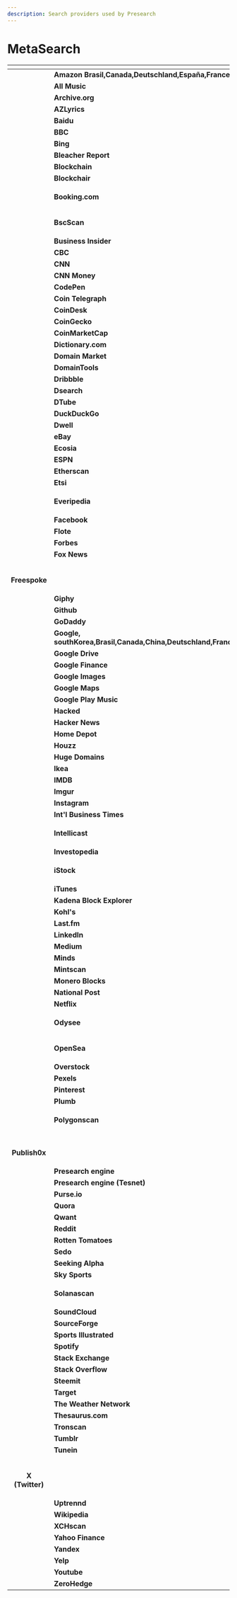 ```yaml
---
description: Search providers used by Presearch
---
```


# MetaSearch

<table data-view="cards"><thead><tr><th align="center"></th><th></th><th data-type="content-ref"></th><th data-card-cover data-type="files"></th></tr></thead><tbody><tr><td align="center"><img src="../.gitbook/assets/svgexport-13 (12).png" alt="" data-size="original"></td><td><strong>Amazon Brasil,Canada,Deutschland,España,France,India,Italia,Mexico,Nederland,UAE,UK,Australia,Turkie</strong>                     </td><td></td><td></td></tr><tr><td align="center"><img src="../.gitbook/assets/svgexport-12 (1).png" alt="" data-size="original"></td><td>        <strong>All Music</strong></td><td></td><td></td></tr><tr><td align="center"><img src="../.gitbook/assets/svgexport-14 (1).png" alt="" data-size="original"></td><td>       <strong>Archive.org</strong></td><td></td><td></td></tr><tr><td align="center"><img src="../.gitbook/assets/svgexport-15.png" alt="" data-size="original"></td><td>         <strong>AZLyrics</strong></td><td></td><td></td></tr><tr><td align="center"><img src="../.gitbook/assets/svgexport-16.png" alt="" data-size="original"></td><td>           <strong>Baidu</strong></td><td></td><td></td></tr><tr><td align="center"><img src="../.gitbook/assets/svgexport-17.png" alt="" data-size="original"></td><td>            <strong>BBC</strong></td><td></td><td></td></tr><tr><td align="center"><img src="../.gitbook/assets/svgexport-18.png" alt="" data-size="original"></td><td>            <strong>Bing</strong></td><td></td><td></td></tr><tr><td align="center"><img src="../.gitbook/assets/svgexport-19.png" alt="" data-size="original"></td><td>   <strong>Bleacher Report</strong></td><td></td><td></td></tr><tr><td align="center"><img src="../.gitbook/assets/svgexport-20.png" alt="" data-size="original"></td><td>       <strong>Blockchain</strong></td><td></td><td></td></tr><tr><td align="center"><img src="../.gitbook/assets/image (120).png" alt="" data-size="original"></td><td>         <strong>Blockchair</strong></td><td></td><td></td></tr><tr><td align="center"><img src="../.gitbook/assets/svgexport-22.png" alt="" data-size="original"></td><td><p></p><p>      <strong>Booking.com</strong></p></td><td></td><td></td></tr><tr><td align="center"><img src="../.gitbook/assets/svgexport-23.png" alt="" data-size="original"></td><td><p></p><p>          <strong>BscScan</strong></p></td><td></td><td></td></tr><tr><td align="center"><img src="../.gitbook/assets/svgexport-24.png" alt="" data-size="original"></td><td>   <strong>Business Insider</strong></td><td></td><td></td></tr><tr><td align="center"><img src="../.gitbook/assets/svgexport-25.png" alt="" data-size="original"></td><td>            <strong>CBC</strong></td><td></td><td></td></tr><tr><td align="center"><img src="../.gitbook/assets/svgexport-26.png" alt="" data-size="original"></td><td>            <strong>CNN</strong></td><td></td><td></td></tr><tr><td align="center"><img src="../.gitbook/assets/image (6).png" alt="" data-size="original"></td><td>       <strong>CNN Money</strong></td><td></td><td></td></tr><tr><td align="center"><img src="../.gitbook/assets/svgexport-27.png" alt="" data-size="original"></td><td>         <strong>CodePen</strong></td><td></td><td></td></tr><tr><td align="center"><img src="../.gitbook/assets/svgexport-28.png" alt="" data-size="original"></td><td>  <strong>Coin Telegraph</strong></td><td></td><td></td></tr><tr><td align="center"><img src="../.gitbook/assets/svgexport-29.png" alt="" data-size="original"></td><td>        <strong>CoinDesk</strong></td><td></td><td></td></tr><tr><td align="center"><img src="../.gitbook/assets/svgexport-30.png" alt="" data-size="original"></td><td>      <strong>CoinGecko</strong></td><td></td><td></td></tr><tr><td align="center"><img src="../.gitbook/assets/image (112).png" alt="" data-size="original"></td><td>   <strong>CoinMarketCap</strong></td><td></td><td></td></tr><tr><td align="center"><img src="../.gitbook/assets/svgexport-32.png" alt="" data-size="original"></td><td>    <strong>Dictionary.com</strong></td><td></td><td></td></tr><tr><td align="center"><img src="../.gitbook/assets/svgexport-33.png" alt="" data-size="original"></td><td>   <strong>Domain Market</strong></td><td></td><td></td></tr><tr><td align="center"><img src="../.gitbook/assets/svgexport-34.png" alt="" data-size="original"></td><td>    <strong>DomainTools</strong></td><td></td><td></td></tr><tr><td align="center"><img src="../.gitbook/assets/svgexport-35.png" alt="" data-size="original"></td><td>         <strong>Dribbble</strong></td><td></td><td></td></tr><tr><td align="center"><img src="../.gitbook/assets/image (113).png" alt="" data-size="original"></td><td>         <strong>Dsearch</strong></td><td></td><td></td></tr><tr><td align="center"><img src="../.gitbook/assets/svgexport-37 (1).png" alt="" data-size="original"></td><td>         <strong>DTube</strong></td><td></td><td></td></tr><tr><td align="center"><img src="../.gitbook/assets/svgexport-38.png" alt="" data-size="original"></td><td>     <strong>DuckDuckGo</strong></td><td></td><td></td></tr><tr><td align="center"><img src="../.gitbook/assets/svgexport-39.png" alt="" data-size="original"></td><td>           <strong>Dwell</strong></td><td></td><td></td></tr><tr><td align="center"><img src="../.gitbook/assets/svgexport-40.png" alt="" data-size="original"></td><td>            <strong>eBay</strong></td><td></td><td></td></tr><tr><td align="center"><img src="../.gitbook/assets/svgexport-41.png" alt="" data-size="original"></td><td>          <strong>Ecosia</strong></td><td></td><td></td></tr><tr><td align="center"><img src="../.gitbook/assets/svgexport-42.png" alt="" data-size="original"></td><td>           <strong>ESPN</strong></td><td></td><td></td></tr><tr><td align="center"><img src="../.gitbook/assets/svgexport-43.png" alt="" data-size="original"></td><td>        <strong>Etherscan</strong></td><td></td><td></td></tr><tr><td align="center"><img src="../.gitbook/assets/svgexport-44.png" alt="" data-size="original"></td><td>             <strong>Etsi</strong></td><td></td><td></td></tr><tr><td align="center"><img src="../.gitbook/assets/svgexport-45.png" alt="" data-size="original"></td><td><p></p><p></p><p>         <strong>Everipedia</strong></p></td><td></td><td></td></tr><tr><td align="center"><img src="../.gitbook/assets/svgexport-46 (1).png" alt="" data-size="original"></td><td>        <strong>Facebook</strong></td><td></td><td></td></tr><tr><td align="center"><img src="../.gitbook/assets/image (114).png" alt="" data-size="original"></td><td>           <strong>Flote</strong></td><td></td><td></td></tr><tr><td align="center"><img src="../.gitbook/assets/svgexport-48.png" alt="" data-size="original"></td><td>          <strong>Forbes</strong></td><td></td><td></td></tr><tr><td align="center"><img src="../.gitbook/assets/svgexport-49.png" alt="" data-size="original"></td><td>        <strong>Fox News</strong></td><td></td><td></td></tr><tr><td align="center"><p><img src="../.gitbook/assets/image (104).png" alt="" data-size="original"></p><p><strong>Freespoke</strong></p></td><td></td><td></td><td></td></tr><tr><td align="center"><img src="../.gitbook/assets/svgexport-51.png" alt="" data-size="original"></td><td>           <strong>Giphy</strong></td><td></td><td></td></tr><tr><td align="center"><img src="../.gitbook/assets/svgexport-52.png" alt="" data-size="original"></td><td>          <strong>Github</strong></td><td></td><td></td></tr><tr><td align="center"><img src="../.gitbook/assets/svgexport-53.png" alt="" data-size="original"></td><td>         <strong>GoDaddy</strong></td><td></td><td></td></tr><tr><td align="center"><img src="../.gitbook/assets/svgexport-54.png" alt="" data-size="original"></td><td><strong>Google, southKorea,Brasil,Canada,China,Deutschland,France,Mexico,Pakistan,Polska,Puertorico,Šrilanka,Venezuela,Rusia</strong></td><td></td><td></td></tr><tr><td align="center"><img src="../.gitbook/assets/svgexport-55.png" alt="" data-size="original"></td><td>      <strong>Google Drive</strong></td><td></td><td></td></tr><tr><td align="center"><img src="../.gitbook/assets/svgexport-56.png" alt="" data-size="original"></td><td>    <strong>Google Finance</strong></td><td></td><td></td></tr><tr><td align="center"><img src="../.gitbook/assets/svgexport-57.png" alt="" data-size="original"></td><td>    <strong>Google Images</strong></td><td></td><td></td></tr><tr><td align="center"><img src="../.gitbook/assets/svgexport-58.png" alt="" data-size="original"></td><td>       <strong>Google Maps</strong></td><td></td><td></td></tr><tr><td align="center"><img src="../.gitbook/assets/svgexport-59.png" alt="" data-size="original"></td><td><strong>Google Play Music</strong></td><td></td><td></td></tr><tr><td align="center"><img src="../.gitbook/assets/svgexport-60 (1).png" alt="" data-size="original"></td><td>         <strong>Hacked</strong></td><td></td><td></td></tr><tr><td align="center"><img src="../.gitbook/assets/svgexport-61.png" alt="" data-size="original"></td><td>     <strong>Hacker News</strong></td><td></td><td></td></tr><tr><td align="center"><img src="../.gitbook/assets/svgexport-62.png" alt="" data-size="original"></td><td>      <strong>Home Depot</strong></td><td></td><td></td></tr><tr><td align="center"><img src="../.gitbook/assets/svgexport-63.png" alt="" data-size="original"></td><td>          <strong>Houzz</strong></td><td></td><td></td></tr><tr><td align="center"><img src="../.gitbook/assets/svgexport-64.png" alt="" data-size="original"></td><td>    <strong>Huge Domains</strong></td><td></td><td></td></tr><tr><td align="center"><img src="../.gitbook/assets/svgexport-65.png" alt="" data-size="original"></td><td>            <strong>Ikea</strong></td><td></td><td></td></tr><tr><td align="center"><img src="../.gitbook/assets/svgexport-66.png" alt="" data-size="original"></td><td>           <strong>IMDB</strong></td><td></td><td></td></tr><tr><td align="center"><img src="../.gitbook/assets/svgexport-67.png" alt="" data-size="original"></td><td>            <strong>Imgur</strong></td><td></td><td></td></tr><tr><td align="center"><img src="../.gitbook/assets/svgexport-68.png" alt="" data-size="original"></td><td>        <strong>Instagram</strong></td><td></td><td></td></tr><tr><td align="center"><img src="../.gitbook/assets/svgexport-69.png" alt="" data-size="original"></td><td><strong>Int'l Business Times</strong></td><td></td><td></td></tr><tr><td align="center"><img src="../.gitbook/assets/svgexport-70.png" alt="" data-size="original"></td><td><p></p><p></p><p>          <strong>Intellicast</strong></p></td><td></td><td></td></tr><tr><td align="center"><img src="../.gitbook/assets/svgexport-71.png" alt="" data-size="original"></td><td>      <strong>Investopedia</strong></td><td></td><td></td></tr><tr><td align="center"><img src="../.gitbook/assets/image (14).png" alt="" data-size="original"></td><td><p></p><p></p><p>            <strong>iStock</strong></p></td><td></td><td></td></tr><tr><td align="center"><img src="../.gitbook/assets/svgexport-73 (2).png" alt="" data-size="original"></td><td>          <strong>iTunes</strong></td><td></td><td></td></tr><tr><td align="center"><img src="../.gitbook/assets/svgexport-74 (1).png" alt="" data-size="original"></td><td><strong>Kadena Block     Explorer</strong></td><td></td><td></td></tr><tr><td align="center"><img src="../.gitbook/assets/svgexport-75 (1).png" alt="" data-size="original"></td><td>         <strong>Kohl's</strong></td><td></td><td></td></tr><tr><td align="center"><img src="../.gitbook/assets/svgexport-76.png" alt="" data-size="original"></td><td>         <strong>Last.fm</strong></td><td></td><td></td></tr><tr><td align="center"><img src="../.gitbook/assets/svgexport-77.png" alt="" data-size="original"></td><td>        <strong>LinkedIn</strong></td><td></td><td></td></tr><tr><td align="center"><img src="../.gitbook/assets/svgexport-78.png" alt="" data-size="original"></td><td>        <strong>Medium</strong></td><td></td><td></td></tr><tr><td align="center"><img src="../.gitbook/assets/svgexport-79.png" alt="" data-size="original"></td><td>           <strong>Minds</strong></td><td></td><td></td></tr><tr><td align="center"><img src="../.gitbook/assets/image (96).png" alt="" data-size="original"></td><td>        <strong>Mintscan</strong></td><td></td><td></td></tr><tr><td align="center"><img src="../.gitbook/assets/svgexport-81.png" alt="" data-size="original"></td><td>    <strong>Monero Blocks</strong></td><td></td><td></td></tr><tr><td align="center"><img src="../.gitbook/assets/svgexport-82.png" alt="" data-size="original"></td><td>    <strong>National Post</strong></td><td></td><td></td></tr><tr><td align="center"><img src="../.gitbook/assets/svgexport-83.png" alt="" data-size="original"></td><td>           <strong>Netflix</strong></td><td></td><td></td></tr><tr><td align="center"><img src="../.gitbook/assets/svgexport-84.png" alt="" data-size="original"></td><td><p></p><p></p><p></p><p>           <strong>Odysee</strong></p></td><td></td><td></td></tr><tr><td align="center"><img src="../.gitbook/assets/svgexport-85.png" alt="" data-size="original"></td><td><p></p><p></p><p></p><p>          <strong>OpenSea</strong></p></td><td></td><td></td></tr><tr><td align="center"><img src="../.gitbook/assets/svgexport-86.png" alt="" data-size="original"></td><td>       <strong>Overstock</strong></td><td></td><td></td></tr><tr><td align="center"><img src="../.gitbook/assets/image (94).png" alt="" data-size="original"></td><td>          <strong>Pexels</strong></td><td></td><td></td></tr><tr><td align="center"><img src="../.gitbook/assets/svgexport-88.png" alt="" data-size="original"></td><td>        <strong>Pinterest</strong></td><td></td><td></td></tr><tr><td align="center"><img src="../.gitbook/assets/image (115).png" alt="" data-size="original"></td><td>           <strong>Plumb</strong></td><td></td><td></td></tr><tr><td align="center"><img src="../.gitbook/assets/svgexport-90.png" alt="" data-size="original"></td><td><p></p><p></p><p>      <strong>Polygonscan</strong></p></td><td></td><td></td></tr><tr><td align="center"><p><img src="../.gitbook/assets/image (108).png" alt="" data-size="original"></p><p><strong>Publish0x</strong></p></td><td></td><td></td><td></td></tr><tr><td align="center"><img src="../.gitbook/assets/svgexport-91.png" alt="" data-size="original"></td><td>  <strong>Presearch engine</strong></td><td></td><td></td></tr><tr><td align="center"><img src="../.gitbook/assets/image (116).png" alt="" data-size="original"></td><td><strong>Presearch engine (Tesnet)</strong></td><td></td><td></td></tr><tr><td align="center"><img src="../.gitbook/assets/svgexport-93.png" alt="" data-size="original"></td><td>          <strong>Purse.io</strong></td><td></td><td></td></tr><tr><td align="center"><img src="../.gitbook/assets/svgexport-94.png" alt="" data-size="original"></td><td>           <strong>Quora</strong></td><td></td><td></td></tr><tr><td align="center"><img src="../.gitbook/assets/image (117).png" alt="" data-size="original"></td><td>           <strong>Qwant</strong></td><td></td><td></td></tr><tr><td align="center"><img src="../.gitbook/assets/svgexport-96.png" alt="" data-size="original"></td><td>           <strong>Reddit</strong></td><td></td><td></td></tr><tr><td align="center"><img src="../.gitbook/assets/svgexport-97.png" alt="" data-size="original"></td><td>  <strong>Rotten Tomatoes</strong></td><td></td><td></td></tr><tr><td align="center"><img src="../.gitbook/assets/svgexport-98.png" alt="" data-size="original"></td><td>           <strong>Sedo</strong></td><td></td><td></td></tr><tr><td align="center"><img src="../.gitbook/assets/svgexport-99.png" alt="" data-size="original"></td><td>    <strong>Seeking Alpha</strong></td><td></td><td></td></tr><tr><td align="center"><img src="../.gitbook/assets/svgexport-100.png" alt="" data-size="original"></td><td>      <strong>Sky Sports</strong></td><td></td><td></td></tr><tr><td align="center"><img src="../.gitbook/assets/svgexport-101.png" alt="" data-size="original"></td><td><p></p><p>      <strong>Solanascan</strong></p></td><td></td><td></td></tr><tr><td align="center"><img src="../.gitbook/assets/svgexport-102.png" alt="" data-size="original"></td><td>     <strong>SoundCloud</strong></td><td></td><td></td></tr><tr><td align="center"><img src="../.gitbook/assets/svgexport-103.png" alt="" data-size="original"></td><td>     <strong>SourceForge</strong></td><td></td><td></td></tr><tr><td align="center"><img src="../.gitbook/assets/svgexport-104.png" alt="" data-size="original"></td><td> <strong>Sports Illustrated</strong></td><td></td><td></td></tr><tr><td align="center"><img src="../.gitbook/assets/svgexport-105.png" alt="" data-size="original"></td><td>          <strong>Spotify</strong></td><td></td><td></td></tr><tr><td align="center"><img src="../.gitbook/assets/svgexport-106 (1).png" alt="" data-size="original"></td><td>   <strong>Stack Exchange</strong></td><td></td><td></td></tr><tr><td align="center"><img src="../.gitbook/assets/svgexport-107.png" alt="" data-size="original"></td><td>   <strong>Stack Overflow</strong></td><td></td><td></td></tr><tr><td align="center"><img src="../.gitbook/assets/svgexport-108.png" alt="" data-size="original"></td><td>         <strong>Steemit</strong></td><td></td><td></td></tr><tr><td align="center"><img src="../.gitbook/assets/svgexport-109.png" alt="" data-size="original"></td><td>          <strong>Target</strong></td><td></td><td></td></tr><tr><td align="center"><img src="../.gitbook/assets/svgexport-110.png" alt="" data-size="original"></td><td><strong>The Weather                                 Network</strong></td><td></td><td></td></tr><tr><td align="center"><img src="../.gitbook/assets/svgexport-111.png" alt="" data-size="original"></td><td>   <strong>Thesaurus.com</strong></td><td></td><td></td></tr><tr><td align="center"><img src="../.gitbook/assets/image (111).png" alt="" data-size="original"></td><td>       <strong>Tronscan</strong></td><td></td><td></td></tr><tr><td align="center"><img src="../.gitbook/assets/svgexport-113.png" alt="" data-size="original"></td><td>          <strong>Tumblr</strong></td><td></td><td></td></tr><tr><td align="center"><img src="../.gitbook/assets/svgexport-114.png" alt="" data-size="original"></td><td>         <strong>Tunein</strong></td><td></td><td></td></tr><tr><td align="center"><p><img src="../.gitbook/assets/svgexport-115 (1).png" alt="" data-size="original"></p><p><strong>X (Twitter)</strong></p></td><td></td><td></td><td></td></tr><tr><td align="center"><img src="../.gitbook/assets/image (118).png" alt="" data-size="original"></td><td>       <strong>Uptrennd</strong></td><td></td><td></td></tr><tr><td align="center"><img src="../.gitbook/assets/svgexport-117.png" alt="" data-size="original"></td><td>        <strong>Wikipedia</strong></td><td></td><td></td></tr><tr><td align="center"><img src="../.gitbook/assets/image (119).png" alt="" data-size="original"></td><td>        <strong>XCHscan</strong></td><td></td><td></td></tr><tr><td align="center"><img src="../.gitbook/assets/svgexport-119.png" alt="" data-size="original"></td><td>     <strong>Yahoo Finance</strong></td><td></td><td></td></tr><tr><td align="center"><img src="../.gitbook/assets/svgexport-120.png" alt="" data-size="original"></td><td>         <strong>Yandex</strong></td><td></td><td></td></tr><tr><td align="center"><img src="../.gitbook/assets/svgexport-121.png" alt="" data-size="original"></td><td>             <strong>Yelp</strong></td><td></td><td></td></tr><tr><td align="center"><img src="../.gitbook/assets/svgexport-122.png" alt="" data-size="original"></td><td>          <strong>Youtube</strong></td><td></td><td></td></tr><tr><td align="center"><img src="../.gitbook/assets/svgexport-123.png" alt="" data-size="original"></td><td>       <strong>ZeroHedge</strong></td><td></td><td></td></tr></tbody></table>

